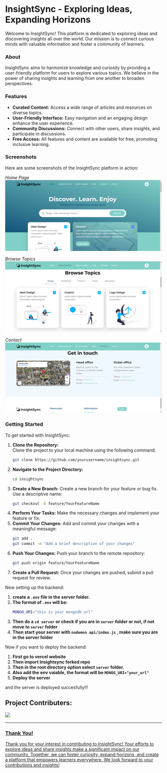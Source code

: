 # InsightSync - Exploring Ideas, Expanding Horizons

Welcome to InsightSync! This platform is dedicated to exploring ideas and discovering insights all over the world. Our mission is to connect curious minds with valuable information and foster a community of learners.

### About

InsightSync aims to harmonize knowledge and curiosity by providing a user-friendly platform for users to explore various topics. We believe in the power of sharing insights and learning from one another to broaden perspectives.

### Features

- **Curated Content:** Access a wide range of articles and resources on diverse topics.
- **User-Friendly Interface:** Easy navigation and an engaging design enhance the user experience.
- **Community Discussions:** Connect with other users, share insights, and participate in discussions.
- **Free Access:** All features and content are available for free, promoting inclusive learning.

### Screenshots

Here are some screenshots of the InsightSync platform in action:

*Home Page*
![Screenshot 1](images/Screenshot1.png)

*Browse Topics*
![Screenshot 2](images/Screenshot2.png)

*Contact*
![Screenshot 3](images/Screenshot3.png)


### Getting Started

To get started with InsightSync:

1. **Clone the Repository:**  
   Clone the project to your local machine using the following command:
   ```bash
   git clone https://github.com/yourusername/insightsync.git
2. **Navigate to the Project Directory:**
   ```bash
   cd insightsync
3. **Create a New Branch:**
   Create a new branch for your feature or bug fix. Use a descriptive name:
   ```bash
   git checkout -b feature/YourFeatureName
4. **Perform Your Tasks:**
   Make the necessary changes and implement your feature or fix.
5. **Commit Your Changes:**
   Add and commit your changes with a meaningful message:
   ```bash
   git add .
   git commit -m "Add a brief description of your changes"
6. **Push Your Changes:**
   Push your branch to the remote repository:
   ```bash
   git push origin feature/YourFeatureName
7. **Create a Pull Request:**
   Once your changes are pushed, submit a pull request for review.

Now setting up the backend:

1. **create a `.env` file in the server folder.**
2. **The format of `.env` will be:**
   ```bash
   MONGO_URI="this is your mongodb url"
3. **Then do a `cd server` or check if you are in `server` folder or not, if not move to `server` folder**
4. **Then start your server with `nodemon api/index.js` , make sure you are in the server folder**

Now if you want to deploy the backend:

1. **First go to vercel website**
2. **Then import Insightsync forked repo**
3. **Then in the root directory option select `server` folder.**
4. **Also add the env vaiable, the format will be `MONOG_URI="your_url"`**
5. **Deploy the server** 

and the server is deployed succesfully!!!
 

## Project Contributers: 
<a href="https://github.com/Dishika18/InsightSync/graphs/contributors">
<img src="https://contributors-img.web.app/image?repo=Dishika18/InsightSync"/>

---

### Thank You!

Thank you for your interest in contributing to InsightSync! Your efforts to explore ideas and share insights make a significant impact on our community. Together, we can foster curiosity, expand horizons, and create a platform that empowers learners everywhere. We look forward to your contributions and insights!
